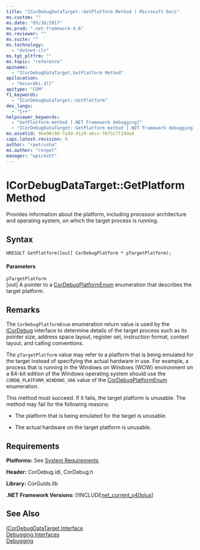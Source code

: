 ```yaml
---
title: "ICorDebugDataTarget::GetPlatform Method | Microsoft Docs"
ms.custom: ""
ms.date: "03/30/2017"
ms.prod: ".net-framework-4.6"
ms.reviewer: ""
ms.suite: ""
ms.technology: 
  - "dotnet-clr"
ms.tgt_pltfrm: ""
ms.topic: "reference"
apiname: 
  - "ICorDebugDataTarget.GetPlatform Method"
apilocation: 
  - "mscordbi.dll"
apitype: "COM"
f1_keywords: 
  - "ICorDebugDataTarget::GetPlatform"
dev_langs: 
  - "C++"
helpviewer_keywords: 
  - "GetPlatform method [.NET Framework debugging]"
  - "ICorDebugDataTarget::GetPlatform method [.NET Framework debugging]"
ms.assetid: 9ee96c9d-7a3d-4129-a6cc-7675c7f2dda4
caps.latest.revision: 9
author: "rpetrusha"
ms.author: "ronpet"
manager: "wpickett"
---
```

# ICorDebugDataTarget::GetPlatform Method
Provides information about the platform, including processor architecture and operating system, on which the target process is running.  
  
## Syntax  
  
```  
HRESULT GetPlatform([out] CorDebugPlatform * pTargetPlatform);  
```  
  
#### Parameters  
 `pTargetPlatform`  
 [out] A pointer to a [CorDebugPlatformEnum](../../../../docs/framework/unmanaged-api/debugging/cordebugplatform-enumeration.md) enumeration that describes the target platform.  
  
## Remarks  
 The `CorDebugPlatformEnum` enumeration return value is used by the [ICorDebug](../../../../docs/framework/unmanaged-api/debugging/icordebug-interface.md) interface to determine details of the target process such as its pointer size, address space layout, register set, instruction format, context layout, and calling conventions.  
  
 The `pTargetPlatform` value may refer to a platform that is being emulated for the target instead of specifying the actual hardware in use. For example, a process that is running in the Windows on Windows (WOW) environment on a 64-bit edition of the Windows operating system should use the `CORDB_PLATFORM_WINDOWS_X86` value of the [CorDebugPlatformEnum](../../../../docs/framework/unmanaged-api/debugging/cordebugplatform-enumeration.md) enumeration.  
  
 This method must succeed. If it fails, the target platform is unusable. The method may fail for the following reasons:  
  
-   The platform that is being emulated for the target is unusable.  
  
-   The actual hardware on the target platform is unusable.  
  
## Requirements  
 **Platforms:** See [System Requirements](../../../../docs/framework/getting-started/system-requirements.md).  
  
 **Header:** CorDebug.idl, CorDebug.h  
  
 **Library:** CorGuids.lib  
  
 **.NET Framework Versions:** [!INCLUDE[net_current_v40plus](../../../../includes/net-current-v40plus-md.md)]  
  
## See Also  
 [ICorDebugDataTarget Interface](../../../../docs/framework/unmanaged-api/debugging/icordebugdatatarget-interface.md)   
 [Debugging Interfaces](../../../../docs/framework/unmanaged-api/debugging/debugging-interfaces.md)   
 [Debugging](../../../../docs/framework/unmanaged-api/debugging/debugging-unmanaged-api-reference.md)